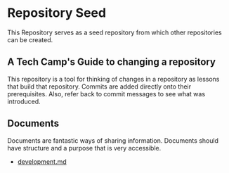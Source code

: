 # Repository Seed
This Repository serves as a seed repository from which other repositories can be created.

## A Tech Camp's Guide to changing a repository
This repository is a tool for thinking of changes in a repository as lessons that build that repository. Commits are added directly onto their prerequisites. Also, refer back to commit messages to see what was introduced.

## Documents
Documents are fantastic ways of sharing information. Documents should have structure and a purpose that is very accessible.

 - [development.md](./development.md)
